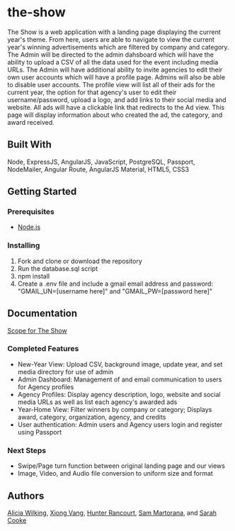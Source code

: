# the-show

The Show is a web application with a landing page displaying the current year's theme. From here, users are able to navigate to view the current year's winning advertisements which are filtered by company and category.
The Admin will be directed to the admin dahsboard which will have the ability to upload a CSV of all the data used for the event including media URLs. The Admin will have additional ability to invite agencies to edit their own user accounts which will have a profile page. Admins will also be able to disable user accounts. 
The profile view will list all of their ads for the current year, the option for that agency's user to edit their username/password, upload a logo, and add links to their social media and website. 
All ads will have a clickable link that redirects to the Ad view. This page will display information about who created the ad, the category, and award received. 

## Built With
 
Node, ExpressJS, AngularJS, JavaScript, PostgreSQL, Passport, NodeMailer, Angular Route, AngularJS Material, HTML5, CSS3

## Getting Started

### Prerequisites
 
- [Node.js](https://nodejs.org/en/)
 
### Installing
 
1. Fork and clone or download the repository
2. Run the database.sql script
3. npm install
4. Create a .env file and include a gmail email address and password: "GMAIL_UN=[username here]" and "GMAIL_PW=[password here]"
 
## Documentation
 
[Scope for The Show](https://docs.google.com/document/d/1F3_L0C9H7oaSyulgAbpf9wVwdLsBiu3qhKeQZ3LmJv8/edit?usp=sharing)
 
### Completed Features

- New-Year View: Upload CSV, background image, update year, and set media directory for use of admin
- Admin Dashboard: Management of and email communication to users for Agency profiles
- Agency Profiles: Display agency description, logo, website and social media URLs as well as list each agency's awarded ads 
- Year-Home View: Filter winners by company or category; Displays award, category, organization, agency, and credits
- User authentication: Admin users and Agency users login and register using Passport
 
### Next Steps
 
- Swipe/Page turn function between original landing page and our views
- Image, Video, and Audio file conversion to uniform size and format
 
## Authors
 
[Alicia Wilking](https://github.com/AliciaKay), [Xiong Vang](https://github.com/XiongVang), [Hunter Rancourt](https://github.com/skwid138), [Sam Martorana](https://github.com/carnationcrab), and [Sarah Cooke](https://github.com/marshcooke)